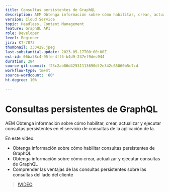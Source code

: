 ```yaml
---
title: Consultas persistentes de GraphQL
description: AEM Obtenga información sobre cómo habilitar, crear, actualizar y ejecutar consultas persistentes en el servicio de consultas de la aplicación de la.
version: Cloud Service
topic: Headless, Content Management
feature: GraphQL API
role: Developer
level: Beginner
jira: KT-7872
thumbnail: 333429.jpeg
last-substantial-update: 2023-05-17T00:00:00Z
exl-id: 06ba38c4-95fe-4ff5-b4d9-237ef9dec944
duration: 284
source-git-commit: f23c2ab86d42531113690df2e342c65060b5c7cd
workflow-type: tm+mt
source-wordcount: '60'
ht-degree: 10%

---
```


# Consultas persistentes de GraphQL

AEM Obtenga información sobre cómo habilitar, crear, actualizar y ejecutar consultas persistentes en el servicio de consultas de la aplicación de la.

En este vídeo:

+ Obtenga información sobre cómo habilitar consultas persistentes de GraphQL
+ Obtenga información sobre cómo crear, actualizar y ejecutar consultas de GraphQL
+ Comprender las ventajas de las consultas persistentes sobre las consultas del lado del cliente

>[!VIDEO](https://video.tv.adobe.com/v/333429?quality=12&learn=on)
